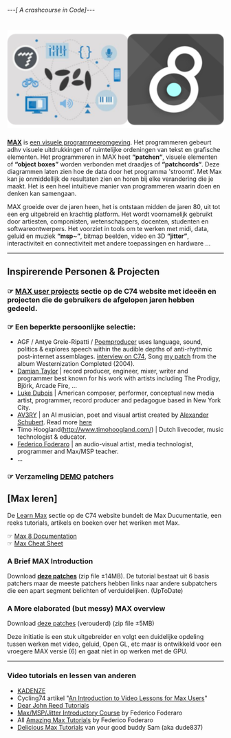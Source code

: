 *---[ A crashcourse in Code]---*

# ![MAX](images/max/c74-max8_v2.png)
**[MAX](https://cycling74.com/products/max)** is [een visuele programmeeromgeving](https://en.wikipedia.org/wiki/Visual_programming_language). Het programmeren gebeurt adhv visuele uitdrukkingen of ruimtelijke ordeningen van tekst en grafische elementen. Het programmeren in MAX heet **“patchen“**, visuele elementen of **“object boxes”** worden verbonden met draadjes of **“patchcords“**. Deze diagrammen laten zien hoe de data door het programma 'stroomt'. Met Max kan je onmiddellijk de resultaten zien en horen bij elke verandering die je maakt. Het is een heel intuïtieve manier van programmeren waarin doen en denken kan samengaan.

MAX groeide over de jaren heen, het is ontstaan midden de jaren 80, uit tot een erg uitgebreid en krachtig platform. Het wordt voornamelijk gebruikt door artiesten, componisten, wetenschappers, docenten, studenten en softwareontwerpers. Het voorziet in tools om te werken met midi, data, geluid en muziek **“msp~”**, bitmap beelden, video en 3D **“jitter”**, interactiviteit en connectiviteit met andere toepassingen en hardware ...

<hr>

## Inspirerende Personen & Projecten
### ☞ [MAX user projects](https://cycling74.com/projects) sectie op de C74 website met ideeën en projecten die de gebruikers de afgelopen jaren hebben gedeeld.

### ☞ Een beperkte persoonlijke selectie:  
* AGF / Antye Greie-Ripatti / [Poemproducer](http://www.poemproducer.com/) uses language, sound, politics & explores speech within the audible depths of anti-rhythmic post-internet assemblages. [interview on C74](https://cycling74.com/forums/an-interview-with-antye-greie-ripatti-agf/), Song [my patch](https://www.youtube.com/watch?v=7o5pPcqcS_k) from the album Westernization Completed (2004).
* [Damian Taylor](https://www.damiantaylor.com/) | record producer, engineer, mixer, writer and programmer best known for his work with artists including The Prodigy, Björk, Arcade Fire, ...
* [Luke Dubois](https://lukedubois.com/) | American composer, performer, conceptual new media artist, programmer, record producer and pedagogue based in New York City.
* [AV3RY](http://www.av3ry.net/) | an AI musician, poet and visual artist created by [Alexander Schubert](http://www.alexanderschubert.net). Read more [here](https://cycling74.com/projects/av3ry)
* Timo Hoogland(http://www.timohoogland.com/) | Dutch livecoder, music technologist & educator.
* [Federico Foderaro](https://www.federicofoderaro.com/patches.html) | an audio-visual artist, media technologist, programmer and Max/MSP teacher.
* ...

### ☞ Verzameling [DEMO](downloads/max/Demos.zip) patchers


## [Max leren]
De [Learn Max](https://cycling74.com/learn) sectie op de C74 website bundelt de Max Ducumentatie, een reeks tutorials, artikels en boeken over het weriken met Max.    

☞ [Max 8 Documentation](https://docs.cycling74.com/MAX8)    
☞ [Max Cheat Sheet](downloads/max/MAX_cheatsheet_v2.pdf)    


### A Brief MAX Introduction
Download **[deze patches](downloads/max/A_brief_introduction.zip)** (zip file ±14MB). De tutorial bestaat uit 6 basis patchers maar de meeste patchers hebben links naar andere subpatchers die een apart segment belichten of verduidelijken. (UpToDate)

### A More elaborated (but messy) MAX overview
Download [deze patches](downloads/max/A_More_Elaborated_Overview.zip) (verouderd) (zip file ±5MB)

Deze initiatie is een stuk uitgebreider en volgt een duidelijke opdeling tussen werken met video, geluid, Open GL, etc maar is ontwikkeld voor een vroegere MAX versie (6) en gaat niet in op werken met de GPU.
<hr>

### Video tutorials en lessen van anderen
* [KADENZE](https://www.kadenze.com/courses/programming-MAX-structuring-interactive-software-for-digital-arts-i/info)
* Cycling74 artikel "[An Introduction to Video Lessons for Max Users](https://cycling74.com/articles/an-introduction-to-free-video-lessons-for-max-msp-users)"
* [Dear John Reed Tutorials](https://www.youtube.com/channel/UCcj4IblMypOlKPYU7aRsQRg)
* [Max/MSP/Jitter Introductory Course](https://www.youtube.com/playlist?list=PLRc5WfOZXC4nRlW4GOXO-0LZDsoG82ZVv) by Federico Foderaro
* All [Amazing Max Tutorials](https://www.youtube.com/playlist?list=PLRc5WfOZXC4ktigvYCDhek0475hizrnM5) by Federico Foderaro
* [Delicious Max Tutorials](https://www.youtube.com/playlist?list=PLD45EDA6F67827497) van your good buddy Sam (aka dude837)
